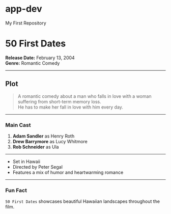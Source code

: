 # app-dev
My First Repository

# 50 First Dates

**Release Date:** February 13, 2004  
**Genre:** Romantic Comedy  

---

## Plot

> A romantic comedy about a man who falls in love with a woman suffering from short-term memory loss.  
> He has to make her fall in love with him every day.

---

### Main Cast

1. **Adam Sandler** as Henry Roth  
2. **Drew Barrymore** as Lucy Whitmore  
3. **Rob Schneider** as Ula  

---

- Set in Hawaii  
- Directed by Peter Segal  
- Features a mix of humor and heartwarming romance  

---

### Fun Fact  

`50 First Dates` showcases beautiful Hawaiian landscapes throughout the film.



